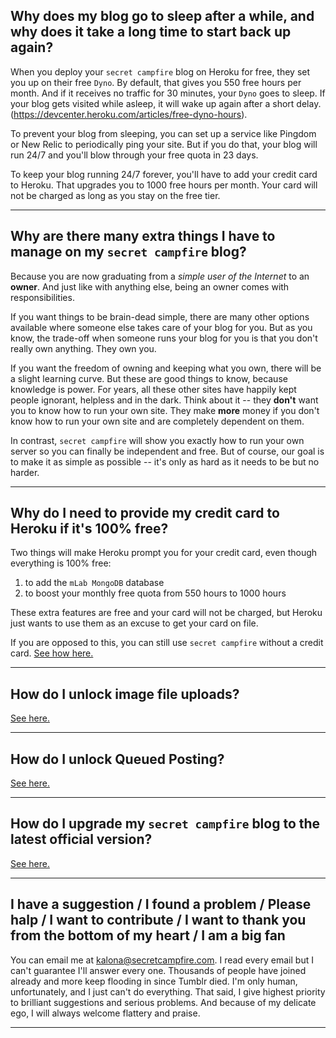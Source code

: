## Why does my blog go to sleep after a while, and why does it take a long time to start back up again? 

When you deploy your `secret campfire` blog on Heroku for free, they set you up on their free `Dyno`. By default, that gives you 550 free hours per month. And if it receives no traffic for 30 minutes, your `Dyno` goes to sleep. If your blog gets visited while asleep, it will wake up again after a short delay. (https://devcenter.heroku.com/articles/free-dyno-hours).

To prevent your blog from sleeping, you can set up a service like Pingdom or New Relic to periodically ping your site. But if you do that, your blog will run 24/7 and you'll blow through your free quota in 23 days. 

To keep your blog running 24/7 forever, you'll have to add your credit card to Heroku. That upgrades you to 1000 free hours per month. Your card will not be charged as long as you stay on the free tier.

--- 

## Why are there many extra things I have to manage on my `secret campfire` blog?

Because you are now graduating from a *simple user of the Internet* to an __owner__. And just like with anything else, being an owner comes with responsibilities.

If you want things to be brain-dead simple, there are many other options available where someone else takes care of your blog for you. But as you know, the trade-off when someone runs your blog for you is that you don't really own anything. They own you.

If you want the freedom of owning and keeping what you own, there will be a slight learning curve. But these are good things to know, because knowledge is power. For years, all these other sites have happily kept people ignorant, helpless and in the dark. Think about it -- they **don't** want you to know how to run your own site. They make **more** money if you don't know how to run your own site and are completely dependent on them. 

In contrast, `secret campfire` will show you exactly how to run your own server so you can finally be independent and free. But of course, our goal is to make it as simple as possible -- it's only as hard as it needs to be but no harder.

--- 

## Why do I need to provide my credit card to Heroku if it's 100% free?

Two things will make Heroku prompt you for your credit card, even though everything is 100% free:

1. to add the `mLab MongoDB` database
2. to boost your monthly free quota from 550 hours to 1000 hours

These extra features are free and your card will not be charged, but Heroku just wants to use them as an excuse to get your card on file.

If you are opposed to this, you can still use `secret campfire` without a credit card. [See how here.](ADVANCED.md#how-to-set-up-without-a-credit-card)

--- 

## How do I unlock image file uploads?

[See here.](ADVANCED.md#how-to-unlock-image-file-uploads)

--- 

## How do I unlock Queued Posting?

[See here.](ADVANCED.md#how-to-unlock-queued-posting)

--- 

## How do I upgrade my `secret campfire` blog to the latest official version?

[See here.](ADVANCED.md#how-to-upgrade-your-secret-campfire-blog-to-the-latest-official-version)

--- 

## I have a suggestion / I found a problem / Please halp / I want to contribute / I want to thank you from the bottom of my heart / I am a big fan

You can email me at kalona@secretcampfire.com. I read every email but I can't guarantee I'll answer every one. Thousands of people have joined already and more keep flooding in since Tumblr died. I'm only human, unfortunately, and I just can't do everything. That said, I give highest priority to brilliant suggestions and serious problems. And because of my delicate ego, I will always welcome flattery and praise.

--- 
